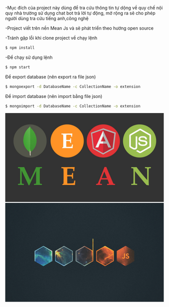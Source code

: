 -Mục đích của project này dùng để tra cứu thông tin tự dộng về quy chế nội quy nhà trường sử dụng chat bot trả lời tự động,
mở rộng ra sẽ cho phép người dùng tra cứu tiếng anh,công nghệ

-Project viết trên nền Mean Js và sẽ phát triển theo hướng open source

-Tránh gặp lỗi khi clone project về chạy lệnh

```sh
$ npm install
```

-Để chạy sử dụng lệnh

```sh
$ npm start
```

Để export database (nên export ra file json)
```sh
$ mongoexport -d DatabaseName -c CollectionName -o extension
```

Để import database (nên import bằng file json)
```sh
$ mongoimport -d DatabaseName -c CollectionName -o extension
```
![Link to mean](note/meanjs.jpg)
![Image of Node js](note/nodejs.jpg)